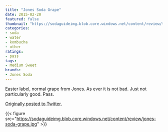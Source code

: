 ```yaml
---
title: "Jones Soda Grape"
date: 2015-02-20
featured: false
thumbnail: "https://sodaguideimg.blob.core.windows.net/content/review/thumbs/jones-soda-grape.jpg"
categories:
- soda
- water
- kombucha
- other
ratings:
- pass
tags:
- Medium Sweet
brands:
- Jones Soda
---
```


Easter label, normal grape from Jones. As ever it is not bad. Just not particularly good. Pass.

[Originally posted to Twitter.](https://twitter.com/Cavorter/status/568937497792811008)

{{< figure src="https://sodaguideimg.blob.core.windows.net/content/review/jones-soda-grape.jpg" >}}
